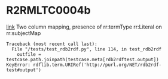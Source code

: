 # R2RMLTC0004b
[link](https://www.w3.org/TR/rdb2rdf-test-cases/#R2RMLTC0004b)
Two column mapping, presence of rr:termType rr:Literal on rr:subjectMap



```
Traceback (most recent call last):
  File "/tests/test_rdb2rdf.py", line 114, in test_rdb2rdf
    outfile = testcase.path.joinpath(testcase.meta[rdb2rdftest.output])
KeyError: rdflib.term.URIRef('http://purl.org/NET/rdb2rdf-test#output')

```